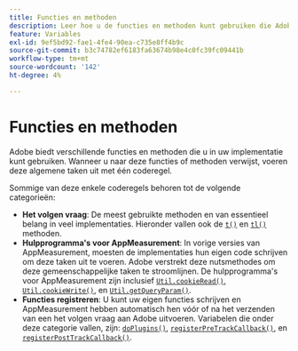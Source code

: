 ```yaml
---
title: Functies en methoden
description: Leer hoe u de functies en methoden kunt gebruiken die Adobe in uw implementatie aanbiedt.
feature: Variables
exl-id: 9ef5bd92-fae1-4fe4-90ea-c735e8ff4b9c
source-git-commit: b3c74782ef6183fa63674b98e4c0fc39fc09441b
workflow-type: tm+mt
source-wordcount: '142'
ht-degree: 4%

---
```


# Functies en methoden

Adobe biedt verschillende functies en methoden die u in uw implementatie kunt gebruiken. Wanneer u naar deze functies of methoden verwijst, voeren deze algemene taken uit met één coderegel.

Sommige van deze enkele coderegels behoren tot de volgende categorieën:

* **Het volgen vraag**: De meest gebruikte methoden en van essentieel belang in veel implementaties. Hieronder vallen ook de [`t()`](t-method.md) en [`tl()`](tl-method.md) methoden.
* **Hulpprogramma&#39;s voor AppMeasurement**: In vorige versies van AppMeasurement, moesten de implementaties hun eigen code schrijven om deze taken uit te voeren. Adobe verstrekt deze nutsmethodes om deze gemeenschappelijke taken te stroomlijnen. De hulpprogramma&#39;s voor AppMeasurement zijn inclusief [`Util.cookieRead()`](util-cookieread.md), [`Util.cookieWrite()`](util-cookiewrite.md), en [`Util.getQueryParam()`](util-getqueryparam.md).
* **Functies registreren**: U kunt uw eigen functies schrijven en AppMeasurement hebben automatisch hen vóór of na het verzenden van een het volgen vraag aan Adobe uitvoeren. Variabelen die onder deze categorie vallen, zijn: [`doPlugins()`](doplugins.md), [`registerPreTrackCallback()`](registerpretrackcallback.md), en [`registerPostTrackCallback()`](registerposttrackcallback.md).
